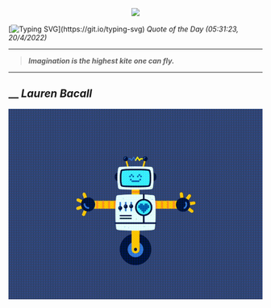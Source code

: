 <p align='center'><img src='https://komarev.com/ghpvc/?username=hungpurdie&label=Total+Vistors&color=brightgreen&style=plastic'></p> 


 [![Typing SVG](https://readme-typing-svg.herokuapp.com?font=Press+Start+2P&color=C2F784&size=35&width=900&height=100&lines=Hello+World%2C+I'm+Hung+!)](https://git.io/typing-svg) 
 _Quote of the Day (05:31:23, 20/4/2022)_
___
>**_Imagination is the highest kite one can fly._**
___
## __ **_Lauren Bacall_** 
<p align="center"><img src="src/assets/images/robot-dancing-dribble.gif"/></p>